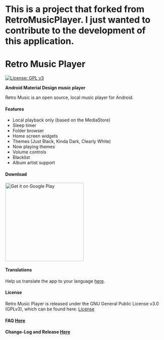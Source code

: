 # This is a project that forked from RetroMusicPlayer. I just wanted to contribute to the development of this application.


# Retro Music Player

[![License: GPL v3](https://img.shields.io/badge/License-GPL%20v3-blue.svg)](https://github.com/h4h13/RetroMusicPlayer/blob/master/LICENSE.txt)

**Android Material Design music player**

Retro Music is an open source, local music player for Android.

#### Features

- Local playback only (based on the MediaStore)
- Sleep timer
- Folder browser
- Home screen widgets
- Themes (Just Black, Kinda Dark, Clearly White)
- Now playing themes
- Volume controls
- Blacklist
- Album artist support

#### Download

<a href='https://play.google.com/store/apps/details?id=code.name.monkey.retromusic&hl=en&pcampaignid=MKT-Other-global-all-co-prtnr-py-PartBadge-Mar2515-1'><img width="250" alt='Get it on Google Play' src='https://play.google.com/intl/en_us/badges/images/generic/en_badge_web_generic.png'/></a>

#### Translations
Help us translate the app to your language [here](http://monkeycodeapp.oneskyapp.com/collaboration/project?id=238534).


#### License

Retro Music Player is released under the GNU General Public License v3.0 (GPLv3), which can be found here: [License](LICENSE.md)

#### FAQ [Here](FAQ.md)

#### Change-Log and Release [Here](https://github.com/h4h13/RetroMusicPlayer/releases)
